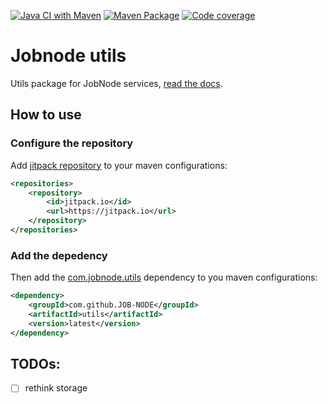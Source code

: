 [![Java CI with Maven](https://github.com/JOB-NODE/utils/actions/workflows/maven.yml/badge.svg)](https://github.com/JOB-NODE/utils/actions/workflows/maven.yml)
[![Maven Package](https://github.com/JOB-NODE/utils/actions/workflows/maven-publish.yml/badge.svg)](https://github.com/JOB-NODE/utils/actions/workflows/maven-publish.yml)
[![Code coverage](https://codecov.io/gh/JOB-NODE/utils/branch/master/graph/badge.svg)](https://codecov.io/gh/JOB-NODE/utils)

# Jobnode utils

Utils package for JobNode services, [read the docs](https://jitpack.io/com/github/JOB-NODE/utils/latest/javadoc/).

## How to use

### Configure the repository
Add [jitpack repository](https://jitpack.io) to your maven configurations:
```xml
<repositories>
    <repository>
        <id>jitpack.io</id>
        <url>https://jitpack.io</url>
    </repository>
</repositories>
```

### Add the depedency
Then add the [com.jobnode.utils](https://jitpack.io/#JOB-NODE/utils/latest) dependency to you maven configurations:
```xml
<dependency>
    <groupId>com.github.JOB-NODE</groupId>
    <artifactId>utils</artifactId>
    <version>latest</version>
</dependency>
```



## TODOs:
  - [ ] rethink storage
  
